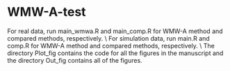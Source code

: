 # WMW-A-test
For real data, run main_wmwa.R and main_comp.R for WMW-A method and compared methods, respectively. \\
For simulation data, run main.R and comp.R for WMW-A method and compared methods, respectively. \\
The directory Plot_fig contains the code for all the figures in the manuscript and the directory Out_fig contains all of the figures.

